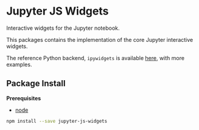 Jupyter JS Widgets
==================

Interactive widgets for the Jupyter notebook.

This packages contains the implementation of the core Jupyter interactive
widgets.

The reference Python backend, `ipywidgets` is available
[here](https://github.com/ipython/ipywidgets), with more examples.

Package Install
---------------

**Prerequisites**
- [node](http://nodejs.org/)

```bash
npm install --save jupyter-js-widgets
```
